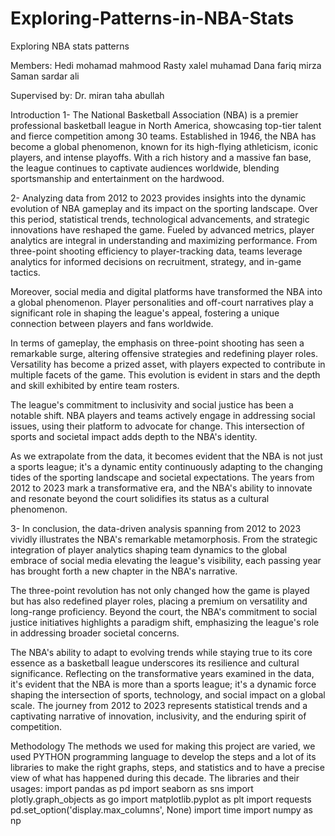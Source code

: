 # Exploring-Patterns-in-NBA-Stats


Exploring NBA stats patterns


Members:
Hedi mohamad mahmood
Rasty xalel muhamad
Dana fariq mirza
Saman sardar ali

Supervised by:
Dr. miran taha abullah

Introduction
1- The National Basketball Association (NBA) is a premier professional basketball league in North America, showcasing top-tier talent and fierce competition among 30 teams. Established in 1946, the NBA has become a global phenomenon, known for its high-flying athleticism, iconic players, and intense playoffs. With a rich history and a massive fan base, the league continues to captivate audiences worldwide, blending sportsmanship and entertainment on the hardwood.

2- Analyzing data from 2012 to 2023 provides insights into the dynamic evolution of NBA gameplay and its impact on the sporting landscape. Over this period, statistical trends, technological advancements, and strategic innovations have reshaped the game. Fueled by advanced metrics, player analytics are integral in understanding and maximizing performance. From three-point shooting efficiency to player-tracking data, teams leverage analytics for informed decisions on recruitment, strategy, and in-game tactics.

Moreover, social media and digital platforms have transformed the NBA into a global phenomenon. Player personalities and off-court narratives play a significant role in shaping the league's appeal, fostering a unique connection between players and fans worldwide.

In terms of gameplay, the emphasis on three-point shooting has seen a remarkable surge, altering offensive strategies and redefining player roles. Versatility has become a prized asset, with players expected to contribute in multiple facets of the game. This evolution is evident in stars and the depth and skill exhibited by entire team rosters.

The league's commitment to inclusivity and social justice has been a notable shift. NBA players and teams actively engage in addressing social issues, using their platform to advocate for change. This intersection of sports and societal impact adds depth to the NBA's identity.

As we extrapolate from the data, it becomes evident that the NBA is not just a sports league; it's a dynamic entity continuously adapting to the changing tides of the sporting landscape and societal expectations. The years from 2012 to 2023 mark a transformative era, and the NBA's ability to innovate and resonate beyond the court solidifies its status as a cultural phenomenon.

3- In conclusion, the data-driven analysis spanning from 2012 to 2023 vividly illustrates the NBA's remarkable metamorphosis. From the strategic integration of player analytics shaping team dynamics to the global embrace of social media elevating the league's visibility, each passing year has brought forth a new chapter in the NBA's narrative.

The three-point revolution has not only changed how the game is played but has also redefined player roles, placing a premium on versatility and long-range proficiency. Beyond the court, the NBA's commitment to social justice initiatives highlights a paradigm shift, emphasizing the league's role in addressing broader societal concerns.

The NBA's ability to adapt to evolving trends while staying true to its core essence as a basketball league underscores its resilience and cultural significance. Reflecting on the transformative years examined in the data, it's evident that the NBA is more than a sports league; it's a dynamic force shaping the intersection of sports, technology, and social impact on a global scale. The journey from 2012 to 2023 represents statistical trends and a captivating narrative of innovation, inclusivity, and the enduring spirit of competition.



Methodology
The methods we used for making this project are varied, we used PYTHON programming language to develop the steps and a lot of its libraries to make the right graphs, steps, and statistics and to have a precise view of what has happened during this decade.
The libraries and their usages:
import pandas as pd
import seaborn as sns
import plotly.graph_objects as go
import matplotlib.pyplot as plt
import requests
pd.set_option('display.max_columns', None) 
import time
import numpy as np

